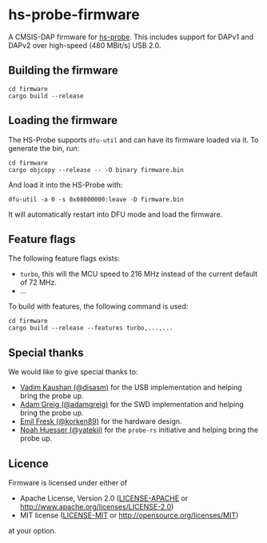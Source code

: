 # hs-probe-firmware

A CMSIS-DAP firmware for [hs-probe](https://github.com/korken89/hs-probe). This includes support
for DAPv1 and DAPv2 over high-speed (480 MBit/s) USB 2.0.

## Building the firmware

```
cd firmware
cargo build --release
```

## Loading the firmware

The HS-Probe supports `dfu-util` and can have its firmware loaded via it. To generate the bin, run:

```console
cd firmware
cargo objcopy --release -- -O binary firmware.bin
```

And load it into the HS-Probe with:

```console
dfu-util -a 0 -s 0x08000000:leave -D firmware.bin
```

It will automatically restart into DFU mode and load the firmware.

## Feature flags

The following feature flags exists:

* `turbo`, this will the MCU speed to 216 MHz instead of the current default of 72 MHz.
* ...

To build with features, the following command is used:

```
cd firmware
cargo build --release --features turbo,...,...
```

## Special thanks

We would like to give special thanks to:

- [Vadim Kaushan (@disasm)](https://github.com/disasm) for the USB implementation and helping bring the probe up.
- [Adam Greig (@adamgreig)](https://github.com/adamgreig) for the SWD implementation and helping bring the probe up.
- [Emil Fresk (@korken89)](https://github.com/korken89) for the hardware design.
- [Noah Huesser (@yatekii)](https://github.com/yatekii) for the `probe-rs` initiative and helping bring the probe up.

## Licence

Firmware is licensed under either of

* Apache License, Version 2.0 ([LICENSE-APACHE](LICENSE-APACHE) or
  http://www.apache.org/licenses/LICENSE-2.0)
* MIT license ([LICENSE-MIT](LICENSE-MIT) or http://opensource.org/licenses/MIT)

at your option.
